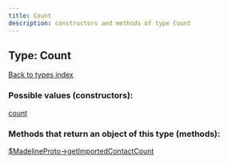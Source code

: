 ```yaml
---
title: Count
description: constructors and methods of type Count
---
```

## Type: Count  
[Back to types index](index.md)



### Possible values (constructors):

[count](../constructors/count.md)  



### Methods that return an object of this type (methods):

[$MadelineProto->getImportedContactCount](../methods/getImportedContactCount.md)  



